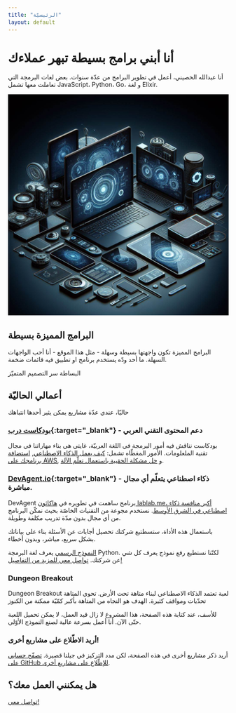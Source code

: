 ```yaml
---
title: "الرئيسيّة"
layout: default
---
```


# أنا أبني برامج بسيطة تبهر عملاءك

<!-- # I build simple software that amazes your customers -->

أنا عبدالله الحصيني، أعمل في تطوير البرامج من عدّة سنوات. بعض لغات البرمجة التي تعاملت معها تشمل JavaScript، Python، Go، و لغة Elixir.

![أجهزة مستقبليّة](/assets/images/devices.jpeg)

## البرامج المميزة بسيطة

البرامج المميزة تكون واجهتها بسيطة وسهلة - مثل هذا الموقع - أنا أحب الواجهات السهلة. ما أحد ودّه يستخدم برنامج او تطبيق فيه قائمات ضخمة.

البساطة سر التصميم المتميّز

## أعمالي الحاليّة

حاليّا، عندي عدّة مشاريع يمكن يثير أحدها انتباهك

### [بودكاست درب](https://podcast.daarb.dev/){:target="\_blank"} - دعم المحتوى التقني العربي

بودكاست نناقش فيه أمور البرمجة في اللغة العربيّة، غايتي هي بناء مهاراتنا في مجال تقنية الملعلومات. الأمور المغطّاه تشمل: [كيف يعمل الذكاء الاصطناعي](https://podcast.daarb.dev/2007857/12266155-), [استضافة برنامجك على AWS](https://podcast.daarb.dev/2007857/10926037-aws), و [حل مشكلة الحقيبة باستعمال تعلّم الآلة](https://podcast.daarb.dev/2007857/11365298-).

### [DevAgent.io](https://devagent.io/){:target="\_blank"} - ذكاء اصطناعي يتعلّم أي مجال مباشرة.

DevAgent برنامج ساهمت في تطويره في [هاكاثون lablab.me، أكبر منافسة ذكاء اصطناعي في الشرق الأوسط](https://lablab.me/event/innovating-ai-solutions/refine-ai/devagent). نستخدم مجوعة من التقنيات الخاصّة بحيث نمكّن البرنامج من أي مجال بدون مدّة تدريب مكلفة وطويلة.

باستعمال هذه الأداة، ستسطتيع شركتك تحصيل أجابات عن الأسئلة بناء على بياناتك بشكل سريع، مباشر، وبدون أخطاء.

[النموذج الرسمي](https://devagent.io/) يعرف لغة البرمجة Python. لكنّنا نستطيع رفع نموذج يعرف كل شي عن شركتك. [تواصل معي للمزيد من التفاصيل!](/contact)

### Dungeon Breakout

Dungeon Breakout لعبة تعتمد الذكاء الاصطناعي لبناء متاهة تحت الأرض. تحوي المتاهة تحدّيات ومواقف كثيرة. الهدف هو النجاه من المتاهة بأكبر كمّيّة ممكنة من الكنوز

للأسف، عند كتابة هذه الصفحة، هذا المشروع لا زال قيد العمل، لا يمكن تحميل اللعبة حتّى الآن. أنا أعمل بسرعة عالية لصنع النموذج الأوّلي.

### أريد الاطّلاع على مشاريع أخرى!

أريد ذكر مشاريع أخرى في هذه الصفحة، لكن مدد التركيز في جيلنا قصيرة. [تصفّح حسابي على GitHub للإطّلاع على مشاريع أخرى](https://github.com/a-alhusaini/).

## هل يمكنني العمل معك؟

[تواصل معي!](/contact)
